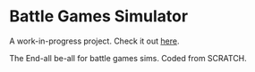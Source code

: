# Battle Games Simulator

A work-in-progress project. Check it out [here](http://teamcstudios.pro/BattleGamesSimulator).

The End-all be-all for battle games sims. Coded from SCRATCH.
